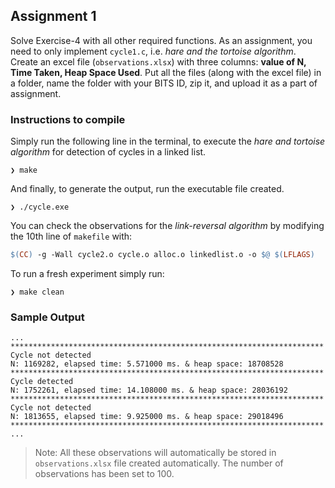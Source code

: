## Assignment 1

Solve Exercise-4 with all other required functions. As an assignment, you need to only implement `cycle1.c`, i.e. *hare and the tortoise algorithm*. Create an excel file (`observations.xlsx`) with three columns: **value of N, Time Taken, Heap Space Used**. Put all the files (along with the excel file) in a folder, name the folder with your BITS ID, zip it, and upload it as a part of assignment.

### Instructions to compile

Simply run the following line in the terminal, to execute the *hare and tortoise algorithm* for detection of cycles in a linked list.
```
❯ make
```
And finally, to generate the output, run the executable file created.
```
❯ ./cycle.exe
```

You can check the observations for the *link-reversal algorithm* by modifying the 10th line of `makefile` with:

```makefile
$(CC) -g -Wall cycle2.o cycle.o alloc.o linkedlist.o -o $@ $(LFLAGS)
```

To run a fresh experiment simply run:
```
❯ make clean
```
### Sample Output
```
...
**********************************************************************
Cycle not detected
N: 1169282, elapsed time: 5.571000 ms. & heap space: 18708528
**********************************************************************
Cycle detected
N: 1752261, elapsed time: 14.108000 ms. & heap space: 28036192
**********************************************************************
Cycle not detected
N: 1813655, elapsed time: 9.925000 ms. & heap space: 29018496
**********************************************************************
...
```

> Note: All these observations will automatically be stored in `observations.xlsx` file created automatically. The number of observations has been set to 100.


